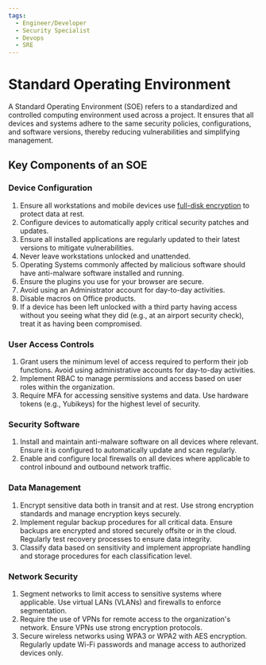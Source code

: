 ```yaml
---
tags:
  - Engineer/Developer
  - Security Specialist
  - Devops
  - SRE
---
```


# Standard Operating Environment

A Standard Operating Environment (SOE) refers to a standardized and controlled computing environment used across a project. It ensures that all devices and systems adhere to the same security policies, configurations, and software versions, thereby reducing vulnerabilities and simplifying management.

## Key Components of an SOE

### Device Configuration

1. Ensure all workstations and mobile devices use [full-disk encryption](../encryption/full-disk-encryption.md) to protect data at rest.
2. Configure devices to automatically apply critical security patches and updates.
3. Ensure all installed applications are regularly updated to their latest versions to mitigate vulnerabilities.
4. Never leave workstations unlocked and unattended.
5. Operating Systems commonly affected by malicious software should have anti-malware software installed and running.
6. Ensure the plugins you use for your browser are secure.
7. Avoid using an Administrator account for day-to-day activities.
8. Disable macros on Office products.
9. If a device has been left unlocked with a third party having access without you seeing what they did (e.g., at an airport security check), treat it as having been compromised.

### User Access Controls

1. Grant users the minimum level of access required to perform their job functions. Avoid using administrative accounts for day-to-day activities.
2. Implement RBAC to manage permissions and access based on user roles within the organization.
3. Require MFA for accessing sensitive systems and data. Use hardware tokens (e.g., Yubikeys) for the highest level of security.

### Security Software

1. Install and maintain anti-malware software on all devices where relevant. Ensure it is configured to automatically update and scan regularly.
2. Enable and configure local firewalls on all devices where applicable to control inbound and outbound network traffic.

### Data Management

1. Encrypt sensitive data both in transit and at rest. Use strong encryption standards and manage encryption keys securely.
2. Implement regular backup procedures for all critical data. Ensure backups are encrypted and stored securely offsite or in the cloud. Regularly test recovery processes to ensure data integrity.
3. Classify data based on sensitivity and implement appropriate handling and storage procedures for each classification level.

### Network Security

1. Segment networks to limit access to sensitive systems where applicable. Use virtual LANs (VLANs) and firewalls to enforce segmentation.
2. Require the use of VPNs for remote access to the organization's network. Ensure VPNs use strong encryption protocols.
3. Secure wireless networks using WPA3 or WPA2 with AES encryption. Regularly update Wi-Fi passwords and manage access to authorized devices only.